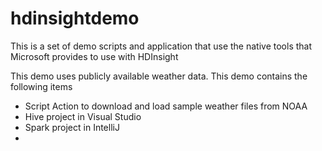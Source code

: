 # hdinsightdemo

This is a set of demo scripts and application that use the native tools that Microsoft provides to use with HDInsight

This demo uses publicly available weather data.  This demo contains the following items

- Script Action to download and load sample weather files from NOAA
- Hive project in Visual Studio
- Spark project in IntelliJ
- 
